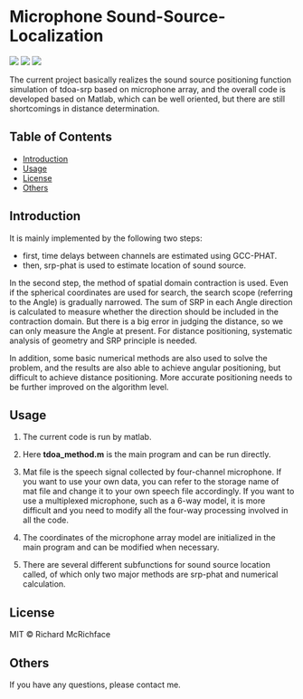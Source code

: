 # Microphone Sound-Source-Localization

[![](https://img.shields.io/badge/Environment-Matlab-blue)](<https://github.com/xiaoli1368/Microphone-sound-source-localization>)  [![](https://img.shields.io/badge/Size-15.3Mb-orange)](<https://github.com/xiaoli1368/Microphone-sound-source-localization>)  [![](https://img.shields.io/badge/License-MIT-brightgreen)](<https://github.com/xiaoli1368/Microphone-sound-source-localization>)

The current project basically realizes the sound source positioning function simulation of tdoa-srp based on microphone array, and the overall code is developed based on Matlab, which can be well oriented, but there are still shortcomings in distance determination.

## Table of Contents

- [Introduction](#Introduction)
- [Usage](#usage)
- [License](#license)
- [Others](#others)

## Introduction

It is mainly implemented by the following two steps:

- first, time delays between channels are estimated using GCC-PHAT.
- then, srp-phat is used to estimate location of sound source.

In the second step, the method of spatial domain contraction is used. Even if the spherical coordinates are used for search, the search scope (referring to the Angle) is gradually narrowed. The sum of SRP in each Angle direction is calculated to measure whether the direction should be included in the contraction domain. But there is a big error in judging the distance, so we can only measure the Angle at present. For distance positioning, systematic analysis of geometry and SRP principle is needed.

In addition, some basic numerical methods are also used to solve the problem, and the results are also able to achieve angular positioning, but difficult to achieve distance positioning. More accurate positioning needs to be further improved on the algorithm level.

## Usage

1. The current code is run by matlab.

2. Here **tdoa_method.m** is the main program and can be run directly.

3. Mat file is the speech signal collected by four-channel microphone. If you want to use your own data, you can refer to the storage name of mat file and change it to your own speech file accordingly. If you want to use a multiplexed microphone, such as a 6-way model, it is more difficult and you need to modify all the four-way processing involved in all the code.

4. The coordinates of the microphone array model are initialized in the main program and can be modified when necessary.

5. There are several different subfunctions for sound source location called, of which only two major methods are srp-phat and numerical calculation.

## License

MIT © Richard McRichface

## Others

If you have any questions, please contact me.